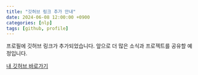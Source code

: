 ```yaml
---
title: "깃허브 링크 추가 안내"
date: 2024-06-08 12:00:00 +0900
categories: [nlp]
tags: [github, profile]
---
```


프로필에 깃허브 링크가 추가되었습니다. 앞으로 더 많은 소식과 프로젝트를 공유할 예정입니다.

[내 깃허브 바로가기](https://github.com/rbdus0715) 